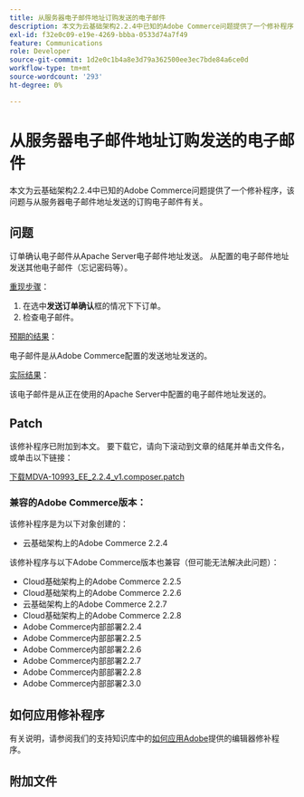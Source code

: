 ```yaml
---
title: 从服务器电子邮件地址订购发送的电子邮件
description: 本文为云基础架构2.2.4中已知的Adobe Commerce问题提供了一个修补程序，该问题与从服务器电子邮件地址发送的订购电子邮件有关。
exl-id: f32e0c09-e19e-4269-bbba-0533d74a7f49
feature: Communications
role: Developer
source-git-commit: 1d2e0c1b4a8e3d79a362500ee3ec7bde84a6ce0d
workflow-type: tm+mt
source-wordcount: '293'
ht-degree: 0%

---
```


# 从服务器电子邮件地址订购发送的电子邮件

本文为云基础架构2.2.4中已知的Adobe Commerce问题提供了一个修补程序，该问题与从服务器电子邮件地址发送的订购电子邮件有关。

## 问题

订单确认电子邮件从Apache Server电子邮件地址发送。 从配置的电子邮件地址发送其他电子邮件（忘记密码等）。

<u>重现步骤</u>：

1. 在选中&#x200B;**发送订单确认**&#x200B;框的情况下下订单。
1. 检查电子邮件。

<u>预期的结果</u>：

电子邮件是从Adobe Commerce配置的发送地址发送的。

<u>实际结果</u>：

该电子邮件是从正在使用的Apache Server中配置的电子邮件地址发送的。

## Patch

该修补程序已附加到本文。 要下载它，请向下滚动到文章的结尾并单击文件名，或单击以下链接：

[下载MDVA-10993\_EE\_2.2.4\_v1.composer.patch](assets/MDVA-10993_EE_2.2.4_v1.composer.patch.zip)

### 兼容的Adobe Commerce版本：

该修补程序是为以下对象创建的：

* 云基础架构上的Adobe Commerce 2.2.4

该修补程序与以下Adobe Commerce版本也兼容（但可能无法解决此问题）：

* Cloud基础架构上的Adobe Commerce 2.2.5
* Cloud基础架构上的Adobe Commerce 2.2.6
* 云基础架构上的Adobe Commerce 2.2.7
* Cloud基础架构上的Adobe Commerce 2.2.8
* Adobe Commerce内部部署2.2.4
* Adobe Commerce内部部署2.2.5
* Adobe Commerce内部部署2.2.6
* Adobe Commerce内部部署2.2.7
* Adobe Commerce内部部署2.2.8
* Adobe Commerce内部部署2.3.0

## 如何应用修补程序

有关说明，请参阅我们的支持知识库中的[如何应用Adobe](/help/how-to/general/how-to-apply-a-composer-patch-provided-by-magento.md)提供的编辑器修补程序。

## 附加文件
